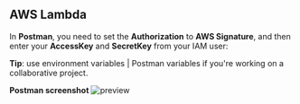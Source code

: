 ## AWS Lambda

In **Postman**, you need to set the  **Authorization**  to  **AWS Signature**, and then enter your  **AccessKey**  and  **SecretKey**  from your IAM user:

**Tip**: use environment variables | Postman variables if you're working on a collaborative project.

**Postman screenshot**
![preview](https://i.stack.imgur.com/l8vcb.png)
